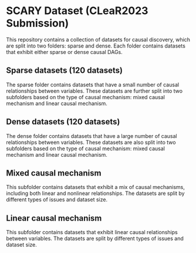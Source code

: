 # SCARY Dataset (CLeaR2023 Submission)

This repository contains a collection of datasets for causal discovery, which are split into two folders: sparse and dense. Each folder contains datasets that exhibit either sparse or dense causal DAGs.

## Sparse datasets (120 datasets)
The sparse folder contains datasets that have a small number of causal relationships between variables. These datasets are further split into two subfolders based on the type of causal mechanism: mixed causal mechanism and linear causal mechanism.

## Dense datasets (120 datasets)
The dense folder contains datasets that have a large number of causal relationships between variables. These datasets are also split into two subfolders based on the type of causal mechanism: mixed causal mechanism and linear causal mechanism.

## Mixed causal mechanism
This subfolder contains datasets that exhibit a mix of causal mechanisms, including both linear and nonlinear relationships. The datasets are split by different types of issues and dataset size.

## Linear causal mechanism
This subfolder contains datasets that exhibit linear causal relationships between variables. The datasets are split by different types of issues and dataset size.

